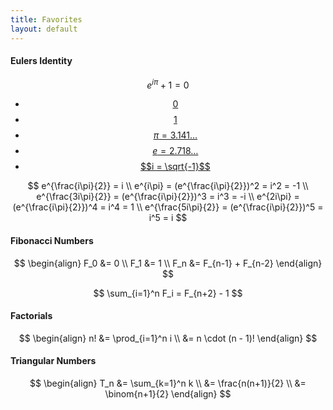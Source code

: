 ```yaml
---
title: Favorites
layout: default
---
```


#### Eulers Identity

$$
e^{i\pi} + 1 = 0
$$

- [$$0$$][0]
- [$$1$$][1]
- [$$π = 3.141\ldots$$][π]
- [$$e = 2.718\ldots$$][e]
- [$$i = \sqrt{-1}$$][i]

$$
                       e^{\frac{i\pi}{2}}    = i  \\
e^{i\pi}            = (e^{\frac{i\pi}{2}})^2 = i^2 = -1  \\
e^{\frac{3i\pi}{2}} = (e^{\frac{i\pi}{2}})^3 = i^3 = -i  \\
e^{2i\pi}           = (e^{\frac{i\pi}{2}})^4 = i^4 = 1 \\
e^{\frac{5i\pi}{2}} = (e^{\frac{i\pi}{2}})^5 = i^5 = i
$$

#### Fibonacci Numbers

$$
\begin{align}
  F_0 &= 0 \\
  F_1 &= 1 \\
  F_n &= F_{n-1} + F_{n-2}
\end{align}
$$

$$
\sum_{i=1}^n F_i = F_{n+2} - 1
$$


#### Factorials

$$
\begin{align}
n! &= \prod_{i=1}^n i \\
   &= n \cdot (n - 1)!
\end{align}
$$

#### Triangular Numbers

$$
\begin{align}
T_n &= \sum_{k=1}^n k    \\
    &= \frac{n(n+1)}{2} \\
    &= \binom{n+1}{2}
\end{align}
$$


[0]: https://en.wikipedia.org/wiki/0_(number)
[1]: https://en.wikipedia.org/wiki/1_(number)
[π]: https://en.wikipedia.org/wiki/Pi
[e]: https://en.wikipedia.org/wiki/E_(mathematical_constant)
[i]: https://en.wikipedia.org/wiki/Imaginary_unit
